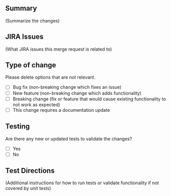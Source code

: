 ## Summary

(Summarize the changes)

## JIRA Issues

(What JIRA issues this merge request is related to)

## Type of change

Please delete options that are not relevant.

- [ ] Bug fix (non-breaking change which fixes an issue)
- [ ] New feature (non-breaking change which adds functionality)
- [ ] Breaking change (fix or feature that would cause existing functionality to not work as expected)
- [ ] This change requires a documentation update

## Testing

Are there any new or updated tests to validate the changes?

- [ ] Yes
- [ ] No
 
## Test Directions

(Additional instructions for how to run tests or validate functionality if not covered by unit tests)

